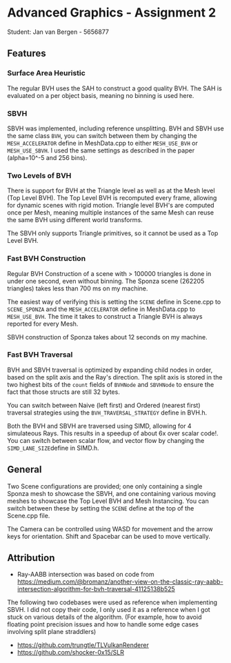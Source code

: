 # Advanced Graphics - Assignment 2

Student: Jan van Bergen - 5656877

## Features

### Surface Area Heuristic
The regular BVH uses the SAH to construct a good quality BVH. The SAH is evaluated on a per object basis, meaning no binning is used here.

### SBVH
SBVH was implemented, including reference unsplitting. BVH and SBVH use the same class ``BVH``, you can switch between them by  changing the ``MESH_ACCELERATOR`` define in MeshData.cpp to either ``MESH_USE_BVH`` or ``MESH_USE_SBVH``. 
I used the same settings as described in the paper (alpha=10^-5 and 256 bins).

### Two Levels of BVH
There is support for BVH at the Triangle level as well as at the Mesh level (Top Level BVH). The Top Level BVH is recomputed every frame, allowing for dynamic scenes with rigid motion. 
Triangle level BVH's are computed once per Mesh, meaning multiple instances of the same Mesh can reuse the same BVH using different world transforms.

The SBVH only supports Triangle primitives, so it cannot be used as a Top Level BVH.

### Fast BVH Construction
Regular BVH Construction of a scene with > 100000 triangles is done in under one second, even without binning. The Sponza scene (262205 triangles) takes less than 700 ms on my machine.

The easiest way of verifying this is setting the ``SCENE`` define in Scene.cpp to ``SCENE_SPONZA`` and the ``MESH_ACCELERATOR`` define in MeshData.cpp to ``MESH_USE_BVH``. The time it takes to construct a Triangle BVH is always reported for every Mesh.

SBVH construction of Sponza takes about 12 seconds on my machine.

### Fast BVH Traversal
BVH and SBVH traversal is optimized by expanding child nodes in order, based on the split axis and the Ray's direction. The split axis is stored in the two highest bits of the ``count`` fields of ``BVHNode`` and ``SBVHNode`` to ensure the fact that those structs are still 32 bytes.

You can switch between Naive (left first) and Ordered (nearest first) traversal strategies using the ``BVH_TRAVERSAL_STRATEGY`` define in BVH.h.

Both the BVH and SBVH are traversed using SIMD, allowing for 4 simulateous Rays. This results in a speedup of about 6x over scalar code!. You can switch between scalar flow, and vector flow by changing the ``SIMD_LANE_SIZE``define in SIMD.h.

## General

Two Scene configurations are provided; one only containing a single Sponza mesh to showcase the SBVH, and one containing various  moving meshes to showcase the Top Level BVH and Mesh Instancing.
You can switch between these by setting the ``SCENE`` define at the top of the Scene.cpp file.

The Camera can be controlled using WASD for movement and the arrow keys for orientation. Shift and Spacebar can be used to move vertically.

## Attribution
- Ray-AABB intersection was based on code from https://medium.com/@bromanz/another-view-on-the-classic-ray-aabb-intersection-algorithm-for-bvh-traversal-41125138b525

The following two codebases were used as reference when implementing SBVH. I did not copy their code, I only used it as a reference when I got stuck on various details of the algorithm. (For example, how to avoid floating point precision issues and how to handle some edge cases involving split plane straddlers)
- https://github.com/trungtle/TLVulkanRenderer
- https://github.com/shocker-0x15/SLR
